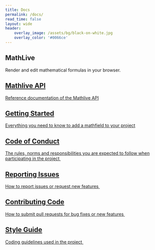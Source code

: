 ```yaml
---
title: Docs
permalink: /docs/
read_time: false
layout: wide
header:
    overlay_image: /assets/bg/black-on-white.jpg
    overlay_color: '#0066ce'
---
```


<section class="cards single-column">
<h1 class="hero xl">MathLive</h1>

<p>Render and edit mathematical formulas in your browser.</p>

<a class="btn" href="/docs/mathlive">
  <div class="card primary" >
    <i class="fa-4x fad fa-pencil"></i>
    <div class="block">
      <h2>Mathlive API</h2>
      <p>Reference documentation of the Mathlive API</p>
    </div>
    <i class="fa-3x fal fa-chevron-right navigation"></i>
  </div>
</a>

</section>

<section class="cards">

<a class="btn" href="/guides/mathfield-getting-started">
  <div class="card" >
    <div class="block">
      <div class="block row">
        <i class="fa-3x fad fa-rocket"></i><h2>Getting Started</h2>
      </div>
      <p>Everything you need to know to add a mathfield to your project</p>
    </div>
    <i class="fa-3x fal fa-chevron-right navigation"></i>
  </div>
</a>

</section>

<section class="cards">
    <a class="btn" href="/docs/code-of-conduct">
      <div class="card narrow">
        <div class="block">
          <div class="block row">
            <i class="fa-4x fal fa-file-alt"></i>
            <h2>Code of Conduct</h2>
          </div>
          <p>The rules, norms and responsibilities you are expected to follow when participating in the project&nbsp;<i class=" fas fa-chevron-right navigation"></i></p>
        </div>
      </div>
    </a>
    <a class="btn" href="/docs/reporting-issues">
      <div class="card narrow">
        <div class="block">
          <div class="block row">
            <i class="fa-4x fal fa-file-alt"></i>
            <h2>Reporting Issues</h2>
          </div>
          <p>How to report issues or request new features&nbsp;<i class=" fas fa-chevron-right navigation"></i></p>
        </div>
      </div>
    </a>
    <a class="btn" href="/docs/contributing-code">
      <div class="card narrow">
        <div class="block">
          <div class="block row">
            <i class="fa-4x fal fa-file-alt"></i>
            <h2>Contributing Code</h2>
          </div>
          <p>How to submit pull requests for bug fixes or new features&nbsp;<i class=" fas fa-chevron-right navigation"></i></p>
        </div>
      </div>
    </a>
    <a class="btn" href="/docs/style-guide">
      <div class="card narrow">
        <div class="block">
          <div class="block row">
            <i class="fa-4x fal fa-file-alt"></i>
            <h2>Style Guide</h2>
          </div>
          <p>Coding guidelines used in the project&nbsp;<i class=" fas fa-chevron-right navigation"></i></p>
        </div>
      </div>
    </a>
</section>

<!--
## Getting Started

### Using Cortex in a website

### Using Cortex with a CDN

## Main Concepts

## Advanced Guides

## API Reference

## Contributing

### How to Contribute

### Codebase Overview

### Implementation Notes

### Design Principles

## FAQ -->
